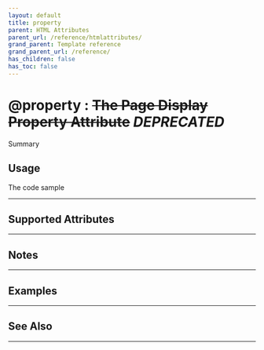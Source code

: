 ```yaml
---
layout: default
title: property
parent: HTML Attributes
parent_url: /reference/htmlattributes/
grand_parent: Template reference
grand_parent_url: /reference/
has_children: false
has_toc: false
---
```


# @property : <strike>The Page Display Property Attribute</strike> *DEPRECATED*

Summary

## Usage

 The code sample

---

## Supported Attributes


---

## Notes


---

## Examples


---


## See Also


---

